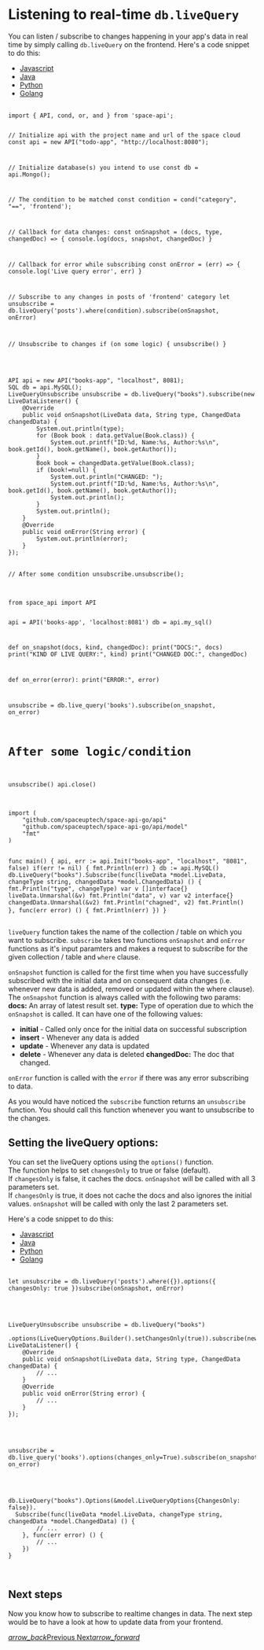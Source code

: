 # Listening to real-time `db.liveQuery`
You can listen / subscribe to changes happening in your app's data in real time by simply calling `db.liveQuery` on the frontend. Here's a code snippet to do this:

 <div class="row tabs-wrapper">
  <div class="col s12" style="padding:0">
    <ul class="tabs">
      <li class="tab col s2"><a class="active" href="#live-query-js">Javascript</a></li>
      <li class="tab col s2"><a href="#live-query-java">Java</a></li>
      <li class="tab col s2"><a href="#live-query-python">Python</a></li>
      <li class="tab col s2"><a href="#live-query-golang">Golang</a></li>
    </ul>
  </div>
  <div id="live-query-js" class="col s12" style="padding:0">
    <pre>
      <code>
import { API, cond, or, and } from 'space-api';

// Initialize api with the project name and url of the space cloud
const api = new API("todo-app", "http://localhost:8080");

// Initialize database(s) you intend to use
const db = api.Mongo();

// The condition to be matched
const condition = cond("category", "==", 'frontend');

// Callback for data changes:
const onSnapshot  = (docs, type, changedDoc) => {
   console.log(docs, snapshot, changedDoc)
}

// Callback for error while subscribing
const onError = (err) => {
   console.log('Live query error', err)
}

// Subscribe to any changes in posts of 'frontend' category
let unsubscribe = db.liveQuery('posts').where(condition).subscribe(onSnapshot, onError) 

// Unsubscribe to changes
if (on some logic) {
  unsubscribe()
}
      </code>
    </pre>
  </div>
  <div id="live-query-java" class="col s12" style="padding:0">
    <pre>
      <code class="java">
API api = new API("books-app", "localhost", 8081);
SQL db = api.MySQL();
LiveQueryUnsubscribe unsubscribe = db.liveQuery("books").subscribe(new LiveDataListener() {
    @Override
    public void onSnapshot(LiveData data, String type, ChangedData changedData) {
        System.out.println(type);
        for (Book book : data.getValue(Book.class)) {
            System.out.printf("ID:%d, Name:%s, Author:%s\n", book.getId(), book.getName(), book.getAuthor());
        }
        Book book = changedData.getValue(Book.class);
        if (book!=null) {
            System.out.println("CHANGED: ");
            System.out.printf("ID:%d, Name:%s, Author:%s\n", book.getId(), book.getName(), book.getAuthor());
            System.out.println();
        }
        System.out.println();
    }
    @Override
    public void onError(String error) {
        System.out.println(error);
    }
});

// After some condition
unsubscribe.unsubscribe();
      </code>
    </pre>
  </div>
 <div id="live-query-python" class="col s12" style="padding:0">
    <pre>
      <code class="python">
from space_api import API

api = API('books-app', 'localhost:8081')
db = api.my_sql()


def on_snapshot(docs, kind, changedDoc):
    print("DOCS:", docs)
    print("KIND OF LIVE QUERY:", kind)
    print("CHANGED DOC:", changedDoc)


def on_error(error):
    print("ERROR:", error)


unsubscribe = db.live_query('books').subscribe(on_snapshot, on_error)

# After some logic/condition
unsubscribe()
api.close()
      </code>
    </pre>
  </div>
  <div id="live-query-golang" class="col s12" style="padding:0">
    <pre>
      <code class="golang">
import (
	"github.com/spaceuptech/space-api-go/api"
	"github.com/spaceuptech/space-api-go/api/model"
	"fmt"
)

func main() {
	api, err := api.Init("books-app", "localhost", "8081", false)
	if(err != nil) {
		fmt.Println(err)
	}
	db := api.MySQL()
	db.LiveQuery("books").Subscribe(func(liveData *model.LiveData, changeType string, changedData *model.ChangedData) () {
		fmt.Println("type", changeType)
		var v []interface{}
		liveData.Unmarshal(&v)
		fmt.Println("data", v)
		var v2 interface{}
		changedData.Unmarshal(&v2)
		fmt.Println("chagned", v2)
		fmt.Println()
	}, func(err error) () {
		fmt.Println(err)
	})
}
      </code>
    </pre>
  </div>
</div>

`liveQuery` function takes the name of the collection / table on which you want to subscribe. `subscribe` takes two functions `onSnapshot` and `onError` functions as it's input paramters and makes a request to subscribe for the given collection / table and `where` clause. 

`onSnapshot` function is called for the first time when you have successfully subscribed with the initial data and on consequent data changes (i.e. whenever new data is added, removed or updated within the where clause). The `onSnapshot` function is always called with the following two params: 
**docs:** An array of latest result set.
**type:** Type of operation due to which the `onSnapshot` is called. It can have one of the following values:
- **initial** - Called only once for the initial data on successful subscription
- **insert** - Whenever any data is added
- **update** - Whenever any data is updated
- **delete** - Whenever any data is deleted
**changedDoc:** The doc that changed.

`onError` function is called with the `error` if there was any error subscribing to data.

As you would have noticed the `subscribe` function returns an `unsubscribe` function. You should call this function whenever you want to unsubscribe to the changes.

## Setting the liveQuery options:
You can set the liveQuery options using the `options()` function.  
The function helps to set `changesOnly` to true or false (default).  
If `changesOnly` is false, it caches the docs. `onSnapshot` will be called with all 3 parameters set.  
If `changesOnly` is true, it does not cache the docs and also ignores the initial values. `onSnapshot` will be called with only the last 2 parameters set.  

Here's a code snippet to do this:

 <div class="row tabs-wrapper">
  <div class="col s12" style="padding:0">
    <ul class="tabs">
      <li class="tab col s2"><a class="active" href="#live-query-options-js">Javascript</a></li>
      <li class="tab col s2"><a href="#live-query-options-java">Java</a></li>
      <li class="tab col s2"><a href="#live-query-options-python">Python</a></li>
      <li class="tab col s2"><a href="#live-query-options-golang">Golang</a></li>
    </ul>
  </div>
  <div id="live-query-options-js" class="col s12" style="padding:0">
    <pre>
      <code>
let unsubscribe = db.liveQuery('posts').where({}).options({ changesOnly: true })subscribe(onSnapshot, onError) 
      </code>
    </pre>
  </div>
  <div id="live-query-options-java" class="col s12" style="padding:0">
    <pre>
      <code class="java">
LiveQueryUnsubscribe unsubscribe = db.liveQuery("books")
    .options(LiveQueryOptions.Builder().setChangesOnly(true)).subscribe(new LiveDataListener() {
    @Override
    public void onSnapshot(LiveData data, String type, ChangedData changedData) {
        // ...
    }
    @Override
    public void onError(String error) {
        // ...
    }
});
      </code>
    </pre>
  </div>
 <div id="live-query-options-python" class="col s12" style="padding:0">
    <pre>
      <code class="python">
unsubscribe = db.live_query('books').options(changes_only=True).subscribe(on_snapshot, on_error)
      </code>
    </pre>
  </div>
  <div id="live-query-options-golang" class="col s12" style="padding:0">
    <pre>
      <code class="golang">
db.LiveQuery("books").Options(&model.LiveQueryOptions{ChangesOnly: false}).
  Subscribe(func(liveData *model.LiveData, changeType string, changedData *model.ChangedData) () {
		// ...
	}, func(err error) () {
		// ...
	})
}
      </code>
    </pre>
  </div>
</div>


## Next steps

Now you know how to subscribe to realtime changes in data. The next step would be to have a look at how to update data from your frontend.

<div class="btns-wrapper">
  <a href="/docs/realtime/overview" class="waves-effect waves-light btn primary-btn-border btn-small">
    <i class="material-icons btn-with-icon">arrow_back</i>Previous
  </a>
  <a href="/docs/database/update" class="waves-effect waves-light btn primary-btn-fill btn-small">
    Next<i class="material-icons btn-with-icon">arrow_forward</i>
  </a>
</div>
